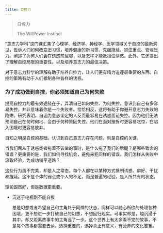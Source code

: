 ```yaml
---
title: 自控力
---
```


> 自控力
> 
> The WillPower Instinct

“意志力学科”这门课汇集了心理学、经济学、神经学、医学领域关于自控的最新洞见，告诉人们如何改变旧习惯，培养健康的新习惯、克服拖延、抓住重点、管理压力。阐述了为何人们会在诱惑前屈服，以及怎样才能抵挡住诱惑。此外，它还提出了理解自控局限的重要性，以及培养意志力的最佳决策。

对于意志力科学的理解有助于培养自控力，让人们更有精力追逐最重要的东西。自控的策略有助于人们抵制各种各样的诱惑。

### 为了成功做到自控，你必须知道自己为何失败

提高自控力的最有效途径在于，弄清自己如何失控、为何失控。意识到自己有多容易失控，并非意味着你是一个失败者。恰恰相反，这将有助于你避开意志力失效的陷阱。研究表明，自诩为意志坚定的人反而最容易在诱惑面前失控。因为他们无法预测自己在何时何地、会由于何种原因失控。他们在面对挫折时更容易吃惊，在陷入困境时更容易放弃。

自知之明是自控的基础。认识到自己意志力存在问题，则是自控的关键。

当我们屈从于诱惑或者拖着不该做的事时，是什么拖了我们的后腿？是哪些致命的错误？更重要的是，我们如何寻找机会，避免来犯同样的错误。我们怎样从失败中汲取经验，为成功铺平道路？

这些行为虽不完美，却是人之常态。每个人都在以某种方式抵制诱惑、癖好、干扰和拖延。这不是个体的弱点或个人的不足，而是普遍的经验，是人所共有的状态。

理论固然好，但是数据更重要。

- 沉迷于电视剧不能自拔
  
  总是幻想或者希望自己和主角处于同样的状态，同样可以随心所欲的处理各种困境。更不想进一步打破自己的幻想，不想回归现实。可事实却是，越沉浸于其中，却又距离故事中的主角远了一步。这个世界上有太多看不完的故事，不是每个故事都需要去读，选择重要的，选择真正有意义，有营养的文化饕餮。